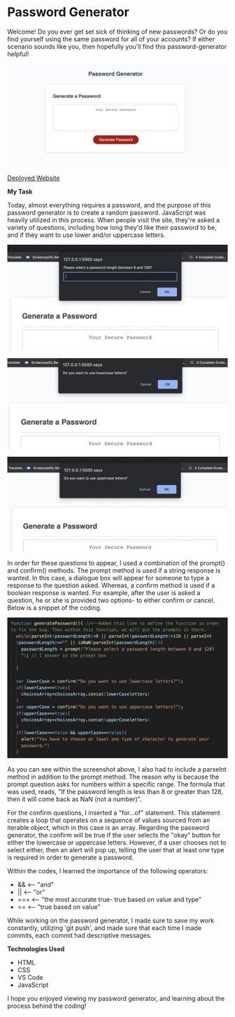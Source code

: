 # Password Generator 

Welcome! Do you ever get set sick of thinking of new passwords? Or do you find yourself using the same password for all of your accounts? If either scenario sounds like you, then hopefully you'll find this password-generator helpful! 

![Website-Preview](./assets/images/password-generatorscreenshot.png)

[Deployed Website](https://amylipscomb.github.io/password-generator/)

<strong>My Task</strong>

Today, almost everything requires a password, and the purpose of this password generator is to create a random password. JavaScript was heavily utilized in this process. When people visit the site, they're asked a variety of questions, including how long they'd like their password to be, and if they want to use lower and/or uppercase letters. 

![passwordlength](./assets/images/passwordlength.png)

![lowercase](./assets/images/lowercaselettersprompt.png)

![uppercase](./assets/images/uppercaseletters.png)



In order for these questions to appear, I used a combination of the prompt() and confirm() methods. The prompt method is used if a string response is wanted. In this case, a dialogue box will appear for someone to type a response to the question asked. Whereas, a confirm method is used if a boolean response is wanted. For example, after the user is asked a question, he or she is provided two options- to either confirm or cancel. Below is a snippet of the coding. 

![javascriptCoding](./assets/images/password-generatorcoding.png)

As you can see within the screenshot above, I also had to include a parseInt method in addition to the prompt method. The reason why is because the prompt question asks for numbers within a specific range. The formula that was used, reads, "If the password length is less than 8 or greater than 128, then it will come back as NaN (not a number)". 

For the confirm questions, I inserted a "for...of" statement. This statement creates a loop that operates on a sequence of values sourced from an iterable object, which in this case is an array. Regarding the password generator, the confirm will be true if the user selects the "okay" button for either the lowercase or uppercase letters. However, if a user chooses not to select either, then an alert will pop up, telling the user that at least one type is required in order to generate a password.

Within the codes, I learned the importance of the following operators:

- && <-- "and"
- || <-- "or"
- === <-- "the most accurate true- true based on value and type" 
- == <-- "true based on value"



While working on the password generator, I made sure to save my work constantly, utilizing 'git push', and made sure that each time I made commits, each commit had descriptive messages. 



<strong>Technologies Used</strong>	

-	HTML 
-	CSS
-	VS Code
-   JavaScript

I hope you enjoyed viewing my password generator, and learning about the process behind the coding!
